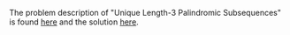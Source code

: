 The problem description of "Unique Length-3 Palindromic Subsequences" is found [here](https://leetcode.com/problems/unique-length-3-palindromic-subsequences/) and the solution [here](https://github.com/aurimas13/Solutions-To-Problems/blob/main/LeetCode/Java%20Solutions/Unique%20Length-3%20Palindromic%20Subsequences/unique.java).